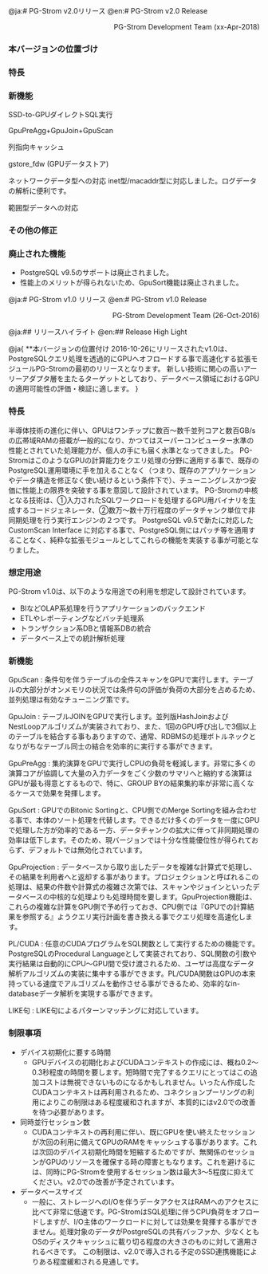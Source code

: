 @ja:# PG-Strom v2.0リリース
@en:# PG-Strom v2.0 Release

<div style="text-align: right;">PG-Strom Development Team (xx-Apr-2018)</div>

### 本バージョンの位置づけ


### 特長


### 新機能

SSD-to-GPUダイレクトSQL実行

GpuPreAgg+GpuJoin+GpuScan 

列指向キャッシュ

gstore_fdw (GPUデータストア)


ネットワークデータ型への対応
    inet型/macaddr型に対応しました。ログデータの解析に便利です。

範囲型データへの対応



### その他の修正


### 廃止された機能

- PostgreSQL v9.5のサポートは廃止されました。
- 性能上のメリットが得られないため、GpuSort機能は廃止されました。





@ja:# PG-Strom v1.0 リリース
@en:# PG-Strom v1.0 Release

<div style="text-align: right;">PG-Strom Development Team (26-Oct-2016)</div>

@ja:## リリースハイライト
@en:## Release High Light

@ja{
**本バージョンの位置付け
2016-10-26にリリースされたv1.0は、PostgreSQLクエリ処理を透過的にGPUへオフロードする事で高速化する拡張モジュールPG-Stromの最初のリリースとなります。
新しい技術に関心の高いアーリーアダプタ層を主たるターゲットとしており、データベース領域におけるGPUの適用可能性の評価・検証に適します。
}

### 特長
半導体技術の進化に伴い、GPUはワンチップに数百～数千並列コアと数百GB/sの広帯域RAMの搭載が一般的になり、かつてはスーパーコンピューター水準の性能とされていた処理能力が、個人の手にも届く水準となってきました。 PG-StromはこのようなGPUの計算能力をクエリ処理の分野に適用する事で、既存のPostgreSQL運用環境に手を加えることなく（つまり、既存のアプリケーションやデータ構造を修正なく使い続けるという条件下で）、チューニングレスかつ安価に性能上の限界を突破する事を意図して設計されています。
PG-Stromの中核となる技術は、①入力されたSQLワークロードを処理するGPU用バイナリを生成するコードジェネレータ、②数万～数十万行程度のデータチャンク単位で非同期処理を行う実行エンジンの２つです。 PostgreSQL v9.5で新たに対応した CustomScan Interface に対応する事で、PostgreSQL側にはパッチ等を適用することなく、純粋な拡張モジュールとしてこれらの機能を実装する事が可能となりました。

### 想定用途
PG-Strom v1.0は、以下のような用途での利用を想定して設計されています。
- BIなどOLAP系処理を行うアプリケーションのバックエンド
- ETLやレポーティングなどバッチ処理系
- トランザクション系DBと情報系DBの統合
- データベース上での統計解析処理

### 新機能

GpuScan
:    条件句を伴うテーブルの全件スキャンをGPUで実行します。テーブルの大部分がオンメモリの状況では条件句の評価が負荷の大部分を占めるため、並列処理は有効なチューニング策です。

GpuJoin
:    テーブルJOINをGPUで実行します。並列版HashJoinおよびNestLoopアルゴリズムが実装されており、また、1回のGPU呼び出しで3個以上のテーブルを結合する事もありますので、通常、RDBMSの処理ボトルネックとなりがちなテーブル同士の結合を効率的に実行する事ができます。

GpuPreAgg
:    集約演算をGPUで実行しCPUの負荷を軽減します。非常に多くの演算コアが協調して大量の入力データをごく少数のサマリへと縮約する演算はGPUが最も得意とするもので、特に、GROUP BYの結果集約率が非常に高くなるケースで効果を発揮します。

GpuSort
:    GPUでのBitonic Sortingと、CPU側でのMerge Sortingを組み合わせる事で、本体のソート処理を代替します。できるだけ多くのデータを一度にGPUで処理した方が効率的である一方、データチャンクの拡大に伴って非同期処理の効率は低下します。そのため、現バージョンでは十分な性能優位性が得られておらず、デフォルトでは無効化されています。

GpuProjection
:    データベースから取り出したデータを複雑な計算式で処理し、その結果を利用者へと返却する事があります。プロジェクションと呼ばれるこの処理は、結果の件数や計算式の複雑さ次第では、スキャンやジョインといったデータベースの中核的な処理よりも処理時間を要します。GpuProjection機能は、これらの複雑な計算をGPU側で予め行っておき、CPU側では『GPUでの計算結果を参照する』ようクエリ実行計画を書き換える事でクエリ処理を高速化します。

PL/CUDA
:    任意のCUDAプログラムをSQL関数として実行するための機能です。PostgreSQLのProcedural Languageとして実装されており、SQL関数の引数や実行結果は自動的にCPU～GPU間で受け渡されるため、ユーザは高度なデータ解析アルゴリズムの実装に集中する事ができます。PL/CUDA関数はGPUの本来持っている速度でアルゴリズムを動作させる事ができるため、効率的なin-databaseデータ解析を実現する事ができます。

LIKE句
:    LIKE句によるパターンマッチングに対応しています。

### 制限事項
- デバイス初期化に要する時間
    - GPUデバイスの初期化およびCUDAコンテキストの作成には、概ね0.2～0.3秒程度の時間を要します。短時間で完了するクエリにとってはこの追加コストは無視できないものになるかもしれません。いったん作成したCUDAコンテキストは再利用されるため、コネクションプーリングの利用によりこの制限はある程度緩和されますが、本質的にはv2.0での改善を待つ必要があります。
- 同時並行セッション数
    - CUDAコンテキストの再利用に伴い、既にGPUを使い終えたセッションが次回の利用に備えてGPUのRAMをキャッシュする事があります。これは次回のデバイス初期化時間を短縮するためですが、無関係のセッションがGPUのリソースを確保する時の障害ともなります。これを避けるには、同時にPG-Stromを使用するセッション数は最大3～5程度に抑えてください。v2.0での改善が予定されています。
- データベースサイズ
    - 一般に、ストレージへのI/Oを伴うデータアクセスはRAMへのアクセスに比べて非常に低速です。PG-StromはSQL処理に伴うCPU負荷をオフロードしますが、I/O主体のワークロードに対しては効果を発揮する事ができません。処理対象のデータがPostgreSQLの共有バッファか、少なくともOSのディスクキャッシュに載り切る程度の大きさのものに対して適用されるべきです。 この制限は、v2.0で導入される予定のSSD連携機能によりある程度緩和される見通しです。
